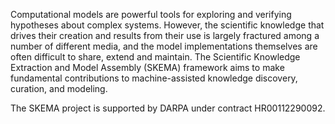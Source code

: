 Computational models are powerful tools for exploring and verifying hypotheses about complex systems. However, the scientific knowledge that drives their creation and results from their use is largely fractured among a number of different media, and the model implementations themselves are often difficult to share, extend and maintain.  The Scientific Knowledge Extraction and Model Assembly (SKEMA) framework aims to make fundamental contributions to machine-assisted knowledge discovery, curation, and modeling.

The SKEMA project is supported by DARPA under contract HR00112290092.
